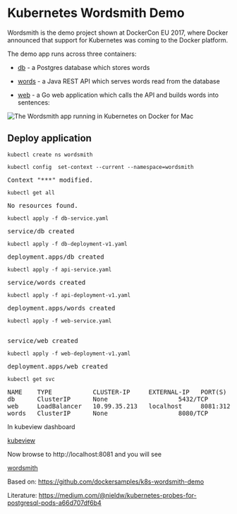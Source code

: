 

# Kubernetes Wordsmith Demo

Wordsmith is the demo project shown at DockerCon EU 2017, where Docker announced that support for Kubernetes was coming to the Docker platform.

The demo app runs across three containers:

- [db](db/Dockerfile) - a Postgres database which stores words

- [words](words/Dockerfile) - a Java REST API which serves words read from the database

- [web](web/Dockerfile) - a Go web application which calls the API and builds words into sentences:

![The Wordsmith app running in Kubernetes on Docker for Mac](img/dockercon-barcelona-logo.svg)



## Deploy application 

```console
kubectl create ns wordsmith
```

```console
kubectl config  set-context --current --namespace=wordsmith
```
<pre>
Context "***" modified.
</pre>

```console
kubectl get all
```

<pre>
No resources found.
</pre>

```console
kubectl apply -f db-service.yaml
```
<pre>
service/db created
</pre>

```console
kubectl apply -f db-deployment-v1.yaml
```
<pre>
deployment.apps/db created
</pre>

```console
kubectl apply -f api-service.yaml 
```
<pre>
service/words created
</pre>

```console
kubectl apply -f api-deployment-v1.yaml 
```
<pre>
deployment.apps/words created
</pre>

```console
kubectl apply -f web-service.yaml
```
<pre> 
service/web created
</pre>
```console
kubectl apply -f web-deployment-v1.yaml 
```
<pre>
deployment.apps/web created
</pre>
```console
kubectl get svc
```
<pre>
NAME    TYPE           CLUSTER-IP     EXTERNAL-IP   PORT(S)          AGE  
db      ClusterIP      None           <none>        5432/TCP         3m50s
web     LoadBalancer   10.99.35.213   localhost     8081:31270/TCP   47s  
words   ClusterIP      None           <none>        8080/TCP         2m41s
</pre>

In kubeview dashboard

[kubeview](kubeview-wordsmith-v1.png)


Now browse to http://localhost:8081 and you will see

[wordsmith](wordsmith-v1.png)

Based on:
https://github.com/dockersamples/k8s-wordsmith-demo

Literature:
https://medium.com/@nieldw/kubernetes-probes-for-postgresql-pods-a66d707df6b4

